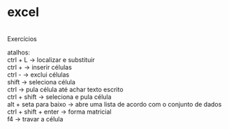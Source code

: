 # excel
<br>
Exercícios
<br>

atalhos: <br>
ctrl + L -> localizar e substituir <br>
ctrl + -> inserir células <br>
ctrl - -> exclui células <br>
shift -> seleciona célula <br>
ctrl -> pula célula até achar texto escrito <br>
ctrl + shift -> seleciona e pula célula <br>
alt + seta para baixo -> abre uma lista de acordo com o conjunto de dados <br>
ctrl + shift + enter -> forma matricial <br>
f4 -> travar a célula <br>
